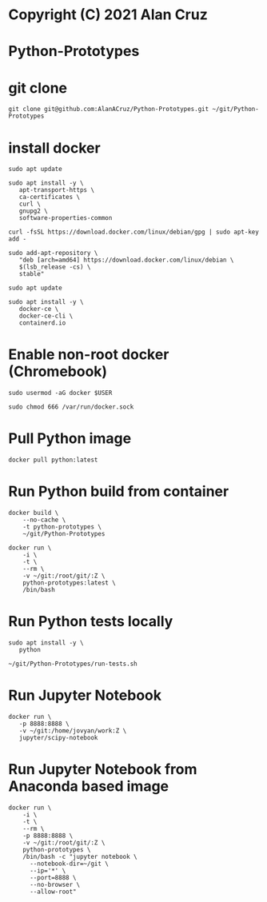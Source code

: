 # Copyright (C) 2021 Alan Cruz
# Python-Prototypes

# git clone
```
git clone git@github.com:AlanACruz/Python-Prototypes.git ~/git/Python-Prototypes
```

# install docker
```
sudo apt update

sudo apt install -y \
   apt-transport-https \
   ca-certificates \
   curl \
   gnupg2 \
   software-properties-common

curl -fsSL https://download.docker.com/linux/debian/gpg | sudo apt-key add -

sudo add-apt-repository \
   "deb [arch=amd64] https://download.docker.com/linux/debian \
   $(lsb_release -cs) \
   stable"
   
sudo apt update

sudo apt install -y \
   docker-ce \
   docker-ce-cli \
   containerd.io
```

# Enable non-root docker (Chromebook)
```
sudo usermod -aG docker $USER

sudo chmod 666 /var/run/docker.sock
```

# Pull Python image
```
docker pull python:latest
```

# Run Python build from container
```
docker build \
    --no-cache \
    -t python-prototypes \
    ~/git/Python-Prototypes

docker run \
    -i \
    -t \
    --rm \
    -v ~/git:/root/git/:Z \
    python-prototypes:latest \
    /bin/bash
```

# Run Python tests locally
```
sudo apt install -y \
   python

~/git/Python-Prototypes/run-tests.sh
```

# Run Jupyter Notebook
```
docker run \
   -p 8888:8888 \
   -v ~/git:/home/jovyan/work:Z \
   jupyter/scipy-notebook
```

# Run Jupyter Notebook from Anaconda based image
```
docker run \
    -i \
    -t \
    --rm \
    -p 8888:8888 \
    -v ~/git:/root/git/:Z \
    python-prototypes \
    /bin/bash -c "jupyter notebook \
      --notebook-dir=~/git \
      --ip='*' \
      --port=8888 \
      --no-browser \
      --allow-root"
```